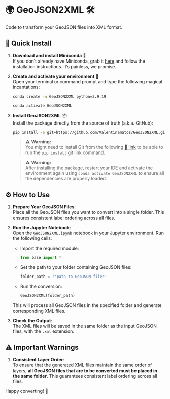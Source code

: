 # 🌍 GeoJSON2XML 🛠️

Code to transform your GeoJSON files into XML format.

## 🚀 Quick Install

1. **Download and install Miniconda** 🐍  
   If you don’t already have Miniconda, grab it [here](https://docs.anaconda.com/miniconda/) and follow the installation instructions. It’s painless, we promise.

2. **Create and activate your environment** 🧪  
   Open your terminal or command prompt and type the following magical incantations:

   ```sh
   conda create -n GeoJSON2XML python=3.9.19
   
   conda activate GeoJSON2XML
   ```

3. **Install GeoJSON2XML** 📦  
   Install the package directly from the source of truth (a.k.a. GitHub):

   ```sh
   pip install -e git+https://github.com/Valentinamatos/GeoJSON2XML.git#egg=GeoJSON2XML
   ```

   > ⚠️ **Warning:**  
   > You might need to install Git from the following [🔗 link](https://git-scm.com/downloads/win) to be able to run the `pip install` git link command.

   > ⚠️ **Warning:**  
   > After installing the package, restart your IDE and activate the environment again using `conda activate GeoJSON2XML` to ensure all the dependencies are properly loaded.

## ⚙️ How to Use

1. **Prepare Your GeoJSON Files**:  
   Place all the GeoJSON files you want to convert into a single folder. This ensures consistent label ordering across all files.

2. **Run the Jupyter Notebook**:  
   Open the `GeoJSON2XML.ipynb` notebook in your Jupyter environment. Run the following cells:

   - Import the required module:
     ```python
     from base import *
     ```
   - Set the path to your folder containing GeoJSON files:
     ```python
     folder_path = r'path to GeoJSON files'
     ```
   - Run the conversion:
     ```python
     GeoJSON2XML(folder_path)
     ```

   This will process all GeoJSON files in the specified folder and generate corresponding XML files.

3. **Check the Output**:  
   The XML files will be saved in the same folder as the input GeoJSON files, with the `.xml` extension.

## ⚠️ Important Warnings

1. **Consistent Layer Order**:  
   To ensure that the generated XML files maintain the same order of layers, **all GeoJSON files that are to be converted must be placed in the same folder**. This guarantees consistent label ordering across all files.

Happy converting! 🎉

